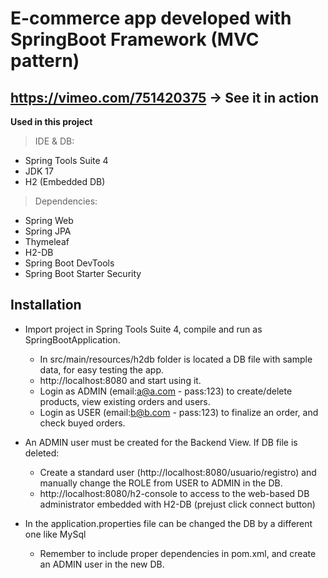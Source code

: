 # E-commerce app developed with SpringBoot Framework (MVC pattern)

## https://vimeo.com/751420375   -> See it in action
**Used in this project**  

> IDE & DB:
* Spring Tools Suite 4 
* JDK 17  
* H2 (Embedded DB)

> Dependencies:
* Spring Web
* Spring JPA
* Thymeleaf
* H2-DB
* Spring Boot DevTools
* Spring Boot Starter Security

Installation
------------

- Import project in Spring Tools Suite 4, compile and run as SpringBootApplication.
    - In src/main/resources/h2db folder is located a DB file with sample data, for easy testing the app.
    - http://localhost:8080 and start using it.
    - Login as ADMIN (email:a@a.com - pass:123) to create/delete products, view existing orders and users.
    - Login as USER (email:b@b.com - pass:123) to finalize an order, and check buyed orders.

- An ADMIN user must be created for the Backend View. If DB file is deleted:
    - Create a standard user (http://localhost:8080/usuario/registro) and manually change the ROLE from USER to ADMIN in the DB.
    - http://localhost:8080/h2-console to access to the web-based DB administrator embedded with H2-DB (prejust click connect button)
    
- In the application.properties file can be changed the DB by a different one like MySql
    - Remember to include proper dependencies in pom.xml, and create an ADMIN user in the new DB.
